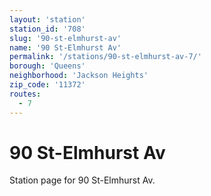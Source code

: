 ```yaml
---
layout: 'station'
station_id: '708'
slug: '90-st-elmhurst-av'
name: '90 St-Elmhurst Av'
permalink: '/stations/90-st-elmhurst-av-7/'
borough: 'Queens'
neighborhood: 'Jackson Heights'
zip_code: '11372'
routes:
  - 7
---
```

# 90 St-Elmhurst Av

Station page for 90 St-Elmhurst Av.
